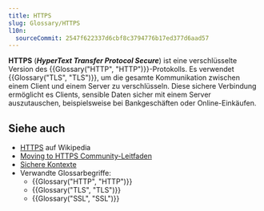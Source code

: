 ```yaml
---
title: HTTPS
slug: Glossary/HTTPS
l10n:
  sourceCommit: 2547f622337d6cbf8c3794776b17ed377d6aad57
---
```


**HTTPS** (**_HyperText Transfer Protocol Secure_**) ist eine verschlüsselte Version des {{Glossary("HTTP", "HTTP")}}-Protokolls. Es verwendet {{Glossary("TLS", "TLS")}}, um die gesamte Kommunikation zwischen einem Client und einem Server zu verschlüsseln. Diese sichere Verbindung ermöglicht es Clients, sensible Daten sicher mit einem Server auszutauschen, beispielsweise bei Bankgeschäften oder Online-Einkäufen.

## Siehe auch

- [HTTPS](https://en.wikipedia.org/wiki/HTTPS) auf Wikipedia
- [Moving to HTTPS Community-Leitfaden](https://movingtohttps.com/)
- [Sichere Kontexte](/de/docs/Web/Security/Secure_Contexts)
- Verwandte Glossarbegriffe:
  - {{Glossary("HTTP", "HTTP")}}
  - {{Glossary("TLS", "TLS")}}
  - {{Glossary("SSL", "SSL")}}
